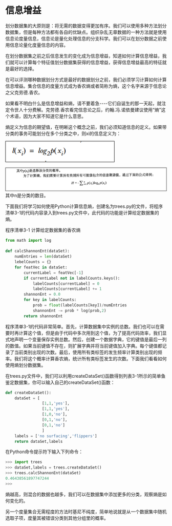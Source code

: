 # 信息增益

划分数据集的大原则是：将无需的数据变得更加有序。我们可以使用多种方法划分数据集，但是每种方法都有各自的优缺点。组织杂乱无章数据的一种方法就是使用信息论度量信息，信息论是量化处理信息的分支科学。我们可以在划分数据之前使用信息论量化度量信息的内容。

在划分数据集之前之后信息发生的变化成为信息增益，知道如何计算信息增益，我们就可以计算每个特征值划分数据集获得的信息增益，获得信息增益最高的特征就是最好的选择。

在可以评测哪种数据划分方式是最好的数据划分之前，我们必须学习计算如何计算信息增益。集合信息的度量方式成为香农熵或者简称为熵，这个名字来源于信息论之父克劳德.香农。

如果看不明白什么是信息增益和熵，请不要着急----它们自诞生的那一天起，就注定令世人十分费解。克劳德.香农看完信息论之后，约翰.冯.诺依曼建议使用“熵”这个术语，因为大家不知道它是什么意思。

熵定义为信息的期望值，在明晰这个概念之前，我们必须知道信息的定义。如果带分类的事务可能划分在多个分类之中，则xi的信息定义为：

![](/assets/信息增益.png)

![](/assets/信息增益2.png)其中n是分类的数目。

下面我们将学习如何使用Python计算信息熵，创建名为trees.py的文件，将程序清单3-1的代码内容录入到trees.py文件中，此代码的功能是计算给定数据集的熵。

程序清单3-1 计算给定数据集的香农熵

```py
from math import log

def calcShannonEnt(dataSet):
    numEntries = len(dataSet)
    lebelCounts = {}
    for featVec in dataSet:
        currentLabel = featVec[-1]
        if currentLabel not in labelCounts.keys():
            labelCounts[currentLabel] = 0
            labelCounts[currentLabel] += 1
        shannonEnt = 0.0
        for key in labelCounts:
            prob = float(labelCounts[key])/numEntries
            shannonEnt -= prob * log(prob,2)
        return shannonEnt
```

程序清单3-1的代码非常简单。首先，计算数据集中实例的总数。我们也可以在需要时再计算这个值，但是由于代码中多次用到这个值，为了提高代码效率，我们显式地声明一个变量保存实例总数。然后，创建一个数据字典，它的键值是最后一列的数值。如果当前键值不存在，则扩展字典并将当前键值加入字典。每个键值都记录了当前类别出现的次数。最后，使用所有类标签的发生频率计算类别出现的频率。我们将这个概率计算香农熵，统计所有类标签发生的次数。下面我们看看如何使用熵划分数据集。

在trees.py文件中，我们可以利用createDataSet\(\)函数得到列表3-1所示的简单鱼鉴定数据集，你可以输入自己的createDataSet\(\)函数：

```py
def createDataSet():
    dataSet = [
                [1,1,'yes'],
                [1,1,'yes'],
                [1,0,'no'],
                [0,1,'no'],
                [0,1,'no']
                ]
    labels = ['no surfacing','flippers']
    return dataSet,labels
```

在Python命令提示符下输入下列命令：

```py
>>> import trees
>>> dataSet,labels = trees.createDataSet()
>>> trees.calcShannonEnt(dataSet)
0.46438561897747244
>>>
```

熵越高，则混合的数据也越多，我们可以在数据集中添加更多的分类，观察熵是如何变化的。

另一个度量集合无需程度的方法时基尼不纯度，简单地说就是从一个数据集中随机选取子项，度量其被错误分类到其他分组里的概率。




